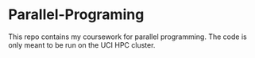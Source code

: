 # Parallel-Programing
This repo contains my coursework for parallel programming. The code is only meant to be run on the UCI HPC cluster. 
